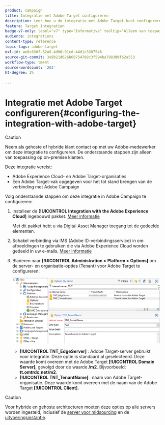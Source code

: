 ```yaml
---
product: campaign
title: Integratie met Adobe Target configureren
description: Leer hoe u de integratie met Adobe Target kunt configureren
feature: Target Integration
badge-v7-only: label="v7" type="Informative" tooltip="Alleen van toepassing op Campaign Classic v7"
audience: integrations
content-type: reference
topic-tags: adobe-target
exl-id: ae8c680f-52a6-4d00-91cd-44d1c3807546
source-git-commit: 3a9b21d626b60754789c3f594ba798309f62a553
workflow-type: tm+mt
source-wordcount: '202'
ht-degree: 2%

---
```


# Integratie met Adobe Target configureren{#configuring-the-integration-with-adobe-target}




>[!CAUTION]
>
> Neem als gehoste of hybride klant contact op met uw Adobe-medewerker om deze integratie te configureren. De onderstaande stappen zijn alleen van toepassing op on-premise klanten.

Deze integratie vereist:

* Adobe Experience Cloud- en Adobe Target-organisaties
* Een Adobe Target-vak opgegeven voor het tot stand brengen van de verbinding met Adobe Campaign

Volg onderstaande stappen om deze integratie in Adobe Campaign te configureren:

1. Installeer de **[!UICONTROL Integration with the Adobe Experience Cloud]** ingebouwd pakket. [Meer informatie](../../platform/using/working-with-data-packages.md#importing-packages)

   Met dit pakket hebt u via Digital Asset Manager toegang tot de gedeelde elementen.

1. Schakel verbinding via IMS (Adobe ID-verbindingsservice) in om afbeeldingen te gebruiken die via Adobe Experience Cloud worden gedeeld in uw e-mails. [Meer informatie](../../integrations/using/about-adobe-id.md)
1. Bladeren naar **[!UICONTROL Administration > Platform > Options]** om de server- en organisatie-opties (Tenant) voor Adobe Target te configureren:

   ![](assets/tar_options.png)

   * **[!UICONTROL TNT_EdgeServer]** : Adobe Target-server gebruikt voor integratie. Deze optie is standaard al geselecteerd. Deze waarde komt overeen met de Adobe Target **[!UICONTROL Domain Server]**, gevolgd door de waarde **/m2**. Bijvoorbeeld: **tt.omtrdc.net/m2**.
   * **[!UICONTROL TNT_TenantName]** : naam van Adobe Target-organisatie. Deze waarde komt overeen met de naam van de Adobe Target **[!UICONTROL Client]**.


>[!CAUTION]
>
>Voor hybride en gehoste architecturen moeten deze opties op alle servers worden ingesteld, inclusief de [server voor midsourcing](../../installation/using/mid-sourcing-server.md) en de [uitvoeringsinstantie](../../message-center/using/configuring-instances.md#execution-instance).